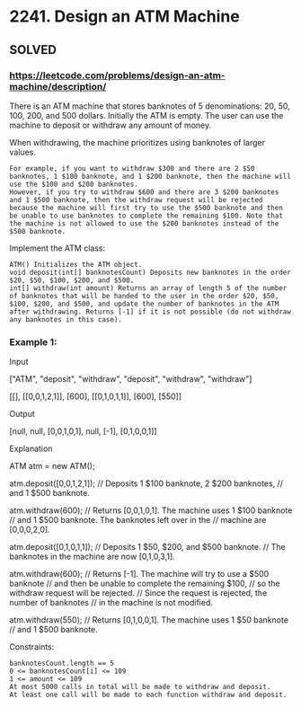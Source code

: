 # 2241. Design an ATM Machine

## SOLVED 

### https://leetcode.com/problems/design-an-atm-machine/description/


There is an ATM machine that stores banknotes of 5 denominations: 20, 50, 100, 200, and 500 dollars. Initially the ATM is empty. The user can use the machine to deposit or withdraw any amount of money.

When withdrawing, the machine prioritizes using banknotes of larger values.

    For example, if you want to withdraw $300 and there are 2 $50 banknotes, 1 $100 banknote, and 1 $200 banknote, then the machine will use the $100 and $200 banknotes.
    However, if you try to withdraw $600 and there are 3 $200 banknotes and 1 $500 banknote, then the withdraw request will be rejected because the machine will first try to use the $500 banknote and then be unable to use banknotes to complete the remaining $100. Note that the machine is not allowed to use the $200 banknotes instead of the $500 banknote.

Implement the ATM class:

    ATM() Initializes the ATM object.
    void deposit(int[] banknotesCount) Deposits new banknotes in the order $20, $50, $100, $200, and $500.
    int[] withdraw(int amount) Returns an array of length 5 of the number of banknotes that will be handed to the user in the order $20, $50, $100, $200, and $500, and update the number of banknotes in the ATM after withdrawing. Returns [-1] if it is not possible (do not withdraw any banknotes in this case).



### Example 1:

Input

["ATM", "deposit", "withdraw", "deposit", "withdraw", "withdraw"]

[[], [[0,0,1,2,1]], [600], [[0,1,0,1,1]], [600], [550]]

Output

[null, null, [0,0,1,0,1], null, [-1], [0,1,0,0,1]]

Explanation

ATM atm = new ATM();

atm.deposit([0,0,1,2,1]); // Deposits 1 $100 banknote, 2 $200 banknotes,
// and 1 $500 banknote.

atm.withdraw(600);        // Returns [0,0,1,0,1]. The machine uses 1 $100 banknote
// and 1 $500 banknote. The banknotes left over in the
// machine are [0,0,0,2,0].

atm.deposit([0,1,0,1,1]); // Deposits 1 $50, $200, and $500 banknote.
// The banknotes in the machine are now [0,1,0,3,1].

atm.withdraw(600);        // Returns [-1]. The machine will try to use a $500 banknote
// and then be unable to complete the remaining $100,
// so the withdraw request will be rejected.
// Since the request is rejected, the number of banknotes
// in the machine is not modified.

atm.withdraw(550);        // Returns [0,1,0,0,1]. The machine uses 1 $50 banknote
// and 1 $500 banknote.




Constraints:

    banknotesCount.length == 5
    0 <= banknotesCount[i] <= 109
    1 <= amount <= 109
    At most 5000 calls in total will be made to withdraw and deposit.
    At least one call will be made to each function withdraw and deposit.

